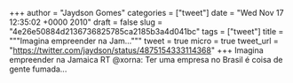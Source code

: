 
+++
author = "Jaydson Gomes"
categories = ["tweet"]
date = "Wed Nov 17 12:35:02 +0000 2010"
draft = false
slug = "4e26e50884d2136736825785ca2185b3a4d041bc"
tags = ["tweet"]
title = """Imagina empreender na Jam..."""
tweet = true
micro = true
tweet_url = "https://twitter.com/jaydson/status/4875154333114368"
+++
Imagina empreender na Jamaica RT @xorna: Ter uma empresa no Brasil é coisa de gente fumada...
